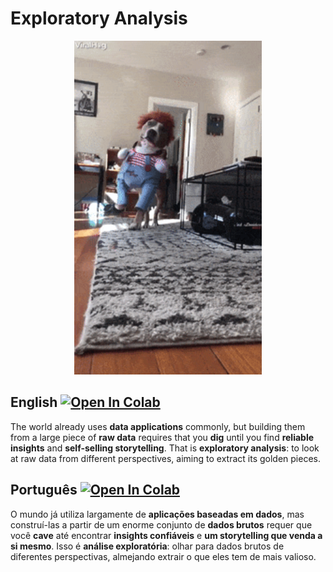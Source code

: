 # Exploratory Analysis

<p align="center">
<img src="https://raw.githubusercontent.com/RodrigoMarquesP/Airbnb_Data_Exploration/main/images/halloween_dog.gif" width=300>
</p>

## English   [![Open In Colab](https://colab.research.google.com/assets/colab-badge.svg)](https://colab.research.google.com/github/RodrigoMarquesP/Airbnb_Data_Exploration/blob/main/Exploratory_analysis.ipynb)
The world already uses **data applications** commonly, but building them from a large piece of **raw data** requires that you **dig** until you find **reliable insights** and **self-selling storytelling**. That is **exploratory analysis**: to look at raw data from different perspectives, aiming to extract its golden pieces.


## Português   [![Open In Colab](https://colab.research.google.com/assets/colab-badge.svg)](https://colab.research.google.com/github/RodrigoMarquesP/Airbnb_Data_Exploration/blob/main/Analise_exploratoria.ipynb)
O mundo já utiliza largamente de **aplicações baseadas em dados**, mas construí-las a partir de um enorme conjunto de **dados brutos** requer que você **cave** até encontrar **insights confiáveis** e **um storytelling que venda a si mesmo**. Isso é **análise exploratória**: olhar para dados brutos de diferentes perspectivas, almejando extrair o que eles tem de mais valioso.


